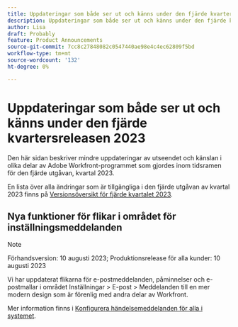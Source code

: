 ```yaml
---
title: Uppdateringar som både ser ut och känns under den fjärde kvartersreleasen 2023
description: Uppdateringar som både ser ut och känns under den fjärde kvartersreleasen 2023
author: Lisa
draft: Probably
feature: Product Announcements
source-git-commit: 7cc8c27848082c0547440ae98e4c4ec62809f5bd
workflow-type: tm+mt
source-wordcount: '132'
ht-degree: 0%

---
```



# Uppdateringar som både ser ut och känns under den fjärde kvartersreleasen 2023

Den här sidan beskriver mindre uppdateringar av utseendet och känslan i olika delar av Adobe Workfront-programmet som gjordes inom tidsramen för den fjärde utgåvan, kvartal 2023.

En lista över alla ändringar som är tillgängliga i den fjärde utgåvan av kvartal 2023 finns på [Versionsöversikt för fjärde kvartalet 2023](/help/quicksilver/product-announcements/product-releases/23-q4-release-activity/23-q4-release-overview.md).

## Nya funktioner för flikar i området för inställningsmeddelanden

>[!NOTE]
>
>Förhandsversion: 10 augusti 2023; Produktionsrelease för alla kunder: 10 augusti 2023

Vi har uppdaterat flikarna för e-postmeddelanden, påminnelser och e-postmallar i området Inställningar > E-post > Meddelanden till en mer modern design som är förenlig med andra delar av Workfront.

Mer information finns i [Konfigurera händelsemeddelanden för alla i systemet](/help/quicksilver/administration-and-setup/manage-workfront/emails/configure-event-notifications-for-everyone-in-the-system.md).
